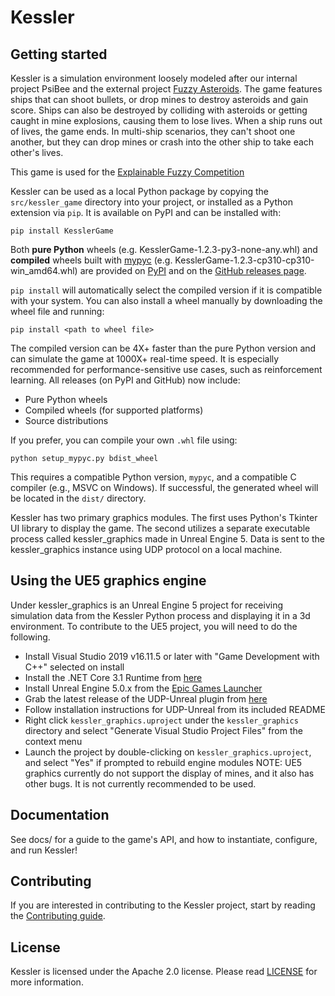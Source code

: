 # Kessler

## Getting started

Kessler is a simulation environment loosely modeled after our internal project PsiBee and the external project [Fuzzy Asteroids](https://github.com/xfuzzycomp/FuzzyAsteroids).
The game features ships that can shoot bullets, or drop mines to destroy asteroids and gain score.
Ships can also be destroyed by colliding with asteroids or getting caught in mine explosions, causing them to lose lives. When a ship runs out of lives, the game ends.
In multi-ship scenarios, they can't shoot one another, but they can drop mines or crash into the other ship to take each other's lives.

This game is used for the [Explainable Fuzzy Competition](https://xfuzzycomp.github.io/XFC/)

Kessler can be used as a local Python package by copying the `src/kessler_game` directory into your project, or installed as a Python extension via `pip`.
It is available on PyPI and can be installed with:
```
pip install KesslerGame
```

Both **pure Python** wheels (e.g. KesslerGame-1.2.3-py3-none-any.whl) and **compiled** wheels built with [mypyc](https://mypyc.readthedocs.io/en/latest/) (e.g. KesslerGame-1.2.3-cp310-cp310-win_amd64.whl) are provided on [PyPI](https://pypi.org/project/KesslerGame/#files) and on the [GitHub releases page](https://github.com/ThalesGroup/kessler-game/releases).

`pip install` will automatically select the compiled version if it is compatible with your system. You can also install a wheel manually by downloading the wheel file and running:
``` 
pip install <path to wheel file>
```

The compiled version can be 4X+ faster than the pure Python version and can simulate the game at 1000X+ real-time speed. It is especially recommended for performance-sensitive use cases, such as reinforcement learning. All releases (on PyPI and GitHub) now include:

* Pure Python wheels
* Compiled wheels (for supported platforms)
* Source distributions

If you prefer, you can compile your own `.whl` file using:

``` 
python setup_mypyc.py bdist_wheel
```

This requires a compatible Python version, `mypyc`, and a compatible C compiler (e.g., MSVC on Windows). If successful, the generated wheel will be located in the `dist/` directory.

Kessler has two primary graphics modules. The first uses Python's Tkinter UI library to display the game. The second
utilizes a separate executable process called kessler_graphics made in Unreal Engine 5. Data is sent to the
kessler_graphics instance using UDP protocol on a local machine.

## Using the UE5 graphics engine
Under kessler_graphics is an Unreal Engine 5 project for receiving simulation data from the Kessler Python process and
displaying it in a 3d environment. To contribute to the UE5 project, you will need to do the following.
- Install Visual Studio 2019 v16.11.5 or later with "Game Development with C++" selected on install
- Install the .NET Core 3.1 Runtime from [here](https://dotnet.microsoft.com/en-us/download/dotnet/thank-you/runtime-3.1.30-windows-x64-installer?cid=getdotnetcore)
- Install Unreal Engine 5.0.x from the [Epic Games Launcher](https://store.epicgames.com/en-US/download)
- Grab the latest release of the UDP-Unreal plugin from [here](https://github.com/getnamo/UDP-Unreal/releases)
- Follow installation instructions for UDP-Unreal from its included README
- Right click `kessler_graphics.uproject` under the `kessler_graphics` directory and select "Generate Visual Studio Project Files" from the context menu
- Launch the project by double-clicking on `kessler_graphics.uproject`, and select "Yes" if prompted to rebuild engine modules
NOTE: UE5 graphics currently do not support the display of mines, and it also has other bugs. It is not currently recommended to be used.

## Documentation

See docs/ for a guide to the game's API, and how to instantiate, configure, and run Kessler!

## Contributing

If you are interested in contributing to the Kessler project, start by reading the [Contributing guide](/CONTRIBUTING.md).

## License

Kessler is licensed under the Apache 2.0 license. Please read [LICENSE](LICENSE) for more information.
